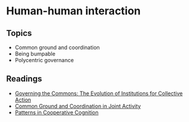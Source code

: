 # Human-human interaction

## Topics

* Common ground and coordination
* Being bumpable
* Polycentric governance

## Readings

* [Governing the Commons: The Evolution of Institutions for Collective Action](https://www.amazon.com/Governing-Commons-Evolution-Institutions-Collective/dp/1107569788)
* [Common Ground and Coordination in Joint Activity](http://jeffreymbradshaw.net/publications/Common_Ground_Single.pdf)
* [Patterns in Cooperative Cognition](https://www.researchgate.net/publication/262449980_Patterns_in_Cooperative_Cognition)

